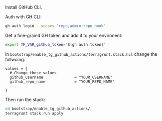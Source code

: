Install GitHub CLI.

Auth with GH CLI:
```bash
gh auth login --scopes "repo,admin:repo_hook"
```

Get a fine-graind GH token and add it to your environent:
```bash
export TF_VAR_github_token="$(gh auth token)"
```

In `bootstrap/enable_tg_github_actions/terragrunt.stack.hcl` change the follwoing:
```hcl
values = {
  # Change these values
  github_username              = "YOUR_USERNAME"
  github_repo_name             = "YOUR_REPO_NAME"
  ...
}
```

Then run the stack:
```bash
cd bootstrap/enable_tg_github_actions/
terragrunt stack run apply
```